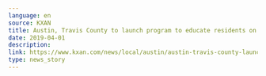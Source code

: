 ```yaml
---
language: en
source: KXAN
title: Austin, Travis County to launch program to educate residents on census
date: 2019-04-01
description:
link: https://www.kxan.com/news/local/austin/austin-travis-county-launch-program-to-educate-residents-on-census/
type: news_story
---
```

